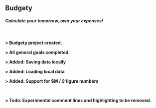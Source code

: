 ## Budgety

##### Calculate your tomorrow, own your expenses!

&nbsp;

**&#62; Budgety project created.**

**&#62; All general goals completed.**

**&#62; Added: Saving data locally**

**&#62; Added: Loading local data**

**&#62; Added: Support for $M / 9 figure numbers**

&nbsp;

**&#62; Todo: Experimental comment lines and highlighting to be removed.**